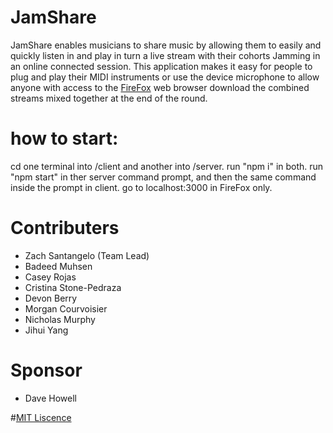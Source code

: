 # JamShare
 JamShare enables musicians to share music by allowing them to easily and quickly listen in and play in turn a live stream with their cohorts Jamming in an online connected session. This application makes it easy for people to plug and play their MIDI instruments or use the device microphone to allow anyone with access to the [FireFox](https://www.mozilla.org/en-US/firefox/new/) web browser download the combined streams mixed together at the end of the round.

# how to start:
cd one terminal into /client and another into /server.
run "npm i" in both.
run "npm start" in ther server command prompt, and then the same command inside the prompt in client.
go to localhost:3000 in FireFox only.



# Contributers
* Zach Santangelo (Team Lead)
* Badeed Muhsen
* Casey Rojas
* Cristina Stone-Pedraza
* Devon Berry
* Morgan Courvoisier
* Nicholas Murphy
* Jihui Yang

# Sponsor
* Dave Howell

#[MIT Liscence](https://github.com/JamShare/JamShare/blob/main/LICENSE)
